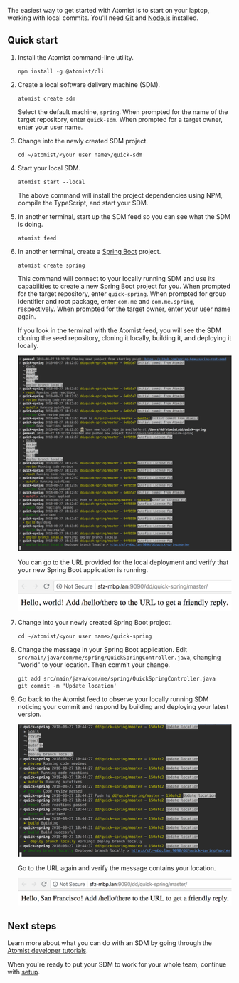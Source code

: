 The easiest way to get started with Atomist is to start on your
laptop, working with local commits.  You'll need [Git][git] and
[Node.js][node] installed.

[git]: https://git-scm.com/downloads  (Install Git)
[node]: https://nodejs.org/ (Node.js)

## Quick start

1.  Install the Atomist command-line utility.

        npm install -g @atomist/cli

2.  Create a local software delivery machine (SDM).

        atomist create sdm

    Select the default machine, `spring`.  When prompted for the name
    of the target repository, enter `quick-sdm`.  When prompted for a
    target owner, enter your user name.

3.  Change into the newly created SDM project.

        cd ~/atomist/<your user name>/quick-sdm

4.  Start your local SDM.

        atomist start --local

    The above command will install the project dependencies using NPM,
    compile the TypeScript, and start your SDM.

5.  In another terminal, start up the SDM feed so you can see what the
    SDM is doing.

        atomist feed

6.  In another terminal, create a [Spring Boot][spring-boot] project.

        atomist create spring

    This command will connect to your locally running SDM and use its
    capabilities to create a new Spring Boot project for you.  When
    prompted for the target repository, enter `quick-spring`.  When
    prompted for group identifier and root package, enter `com.me` and
    `com.me.spring`, respectively.  When prompted for the target
    owner, enter your user name again.

    If you look in the terminal with the Atomist feed, you will see
    the SDM cloning the seed repository, cloning it locally, building
    it, and deploying it locally.

    ![Atomist Feed for Create Spring Project](img/atomist-feed-create-spring.png)

    You can go to the URL provided for the local deployment and verify
    that your new Spring Boot application is running.

    ![Locally Deployed Spring Boot Application](img/spring-boot-service.png)

7.  Change into your newly created Spring Boot project.

        cd ~/atomist/<your user name>/quick-spring

8.  Change the message in your Spring Boot application.  Edit
    `src/main/java/com/me/spring/QuickSpringController.java`, changing
    "world" to your location.  Then commit your change.

        git add src/main/java/com/me/spring/QuickSpringController.java
        git commit -m 'Update location'

9.  Go back to the Atomist feed to observe your locally running SDM
    noticing your commit and respond by building and deploying your
    latest version.

    ![Atomist Feed for Commit](img/atomist-feed-commit.png)

    Go to the URL again and verify the message contains your location.

    ![Updated Locally Deployed Spring Boot Application](img/spring-boot-service-location.png)

[spring-boot]: https://spring.io/projects/spring-boot (Spring Boot)

## Next steps

Learn more about what you can do with an SDM by going through the
[Atomist developer tutorials][tutorials].

When you're ready to put your SDM to work for your whole team,
continue with [setup][].

[setup]: user/index.md (Atomist Setup)
[tutorials]: https://github.com/atomist/developer-tutorials#readme (Atomist Developer Tutorials)
